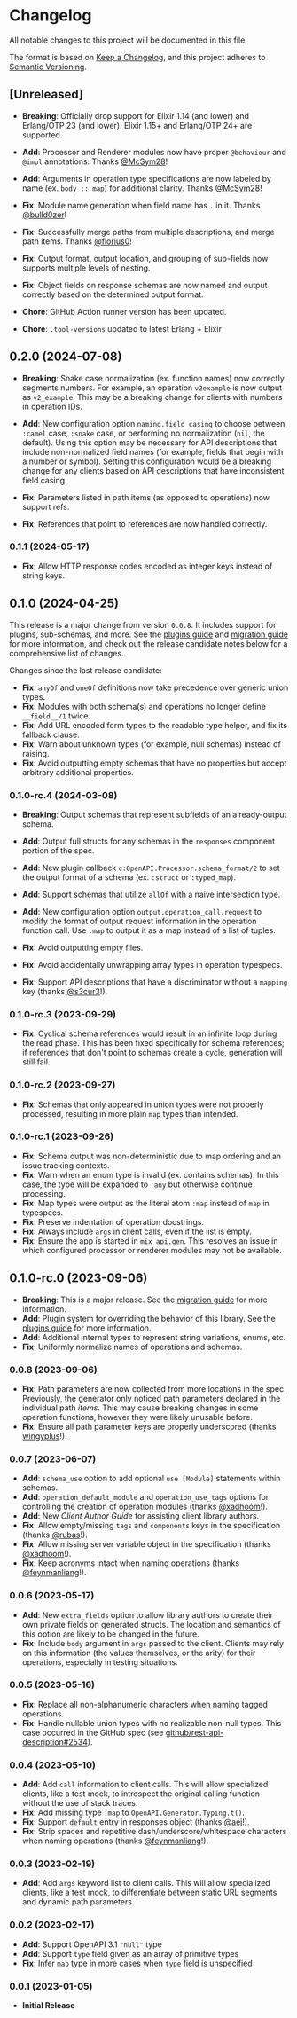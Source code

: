 # Changelog

All notable changes to this project will be documented in this file.

The format is based on [Keep a Changelog](https://keepachangelog.com/en/1.0.0/),
and this project adheres to [Semantic Versioning](https://semver.org/spec/v2.0.0.html).

## [Unreleased]

* **Breaking**: Officially drop support for Elixir 1.14 (and lower) and Erlang/OTP 23 (and lower).
  Elixir 1.15+ and Erlang/OTP 24+ are supported.

* **Add**: Processor and Renderer modules now have proper `@behaviour` and `@impl` annotations.
  Thanks [@McSym28](https://github.com/aj-foster/open-api-generator/pull/70)!
* **Add**: Arguments in operation type specifications are now labeled by name (ex. `body :: map`) for additional clarity.
  Thanks [@McSym28](https://github.com/aj-foster/open-api-generator/pull/71)!

* **Fix**: Module name generation when field name has `.` in it.
  Thanks [@bulld0zer](https://github.com/aj-foster/open-api-generator/pull/76)!
* **Fix**: Successfully merge paths from multiple descriptions, and merge path items.
  Thanks [@florius0](https://github.com/aj-foster/open-api-generator/pull/61)!
* **Fix**: Output format, output location, and grouping of sub-fields now supports multiple levels of nesting.
* **Fix**: Object fields on response schemas are now named and output correctly based on the determined output format.

* **Chore**: GitHub Action runner version has been updated.
* **Chore**: `.tool-versions` updated to latest Erlang + Elixir

## 0.2.0 (2024-07-08)

* **Breaking**: Snake case normalization (ex. function names) now correctly segments numbers.
  For example, an operation `v2example` is now output as `v2_example`.
  This may be a breaking change for clients with numbers in operation IDs.

* **Add**: New configuration option `naming.field_casing` to choose between `:camel` case, `:snake` case, or performing no normalization (`nil`, the default).
  Using this option may be necessary for API descriptions that include non-normalized field names (for example, fields that begin with a number or symbol).
  Setting this configuration would be a breaking change for any clients based on API descriptions that have inconsistent field casing.

* **Fix**: Parameters listed in path items (as opposed to operations) now support refs.
* **Fix**: References that point to references are now handled correctly.

### 0.1.1 (2024-05-17)

* **Fix**: Allow HTTP response codes encoded as integer keys instead of string keys.

## 0.1.0 (2024-04-25)

This release is a major change from version `0.0.8`.
It includes support for plugins, sub-schemas, and more.
See the [plugins guide](guides/plugins.md) and [migration guide](guides/migration.md) for more information, and check out the release candidate notes below for a comprehensive list of changes.

Changes since the last release candidate:

* **Fix**: `anyOf` and `oneOf` definitions now take precedence over generic union types.
* **Fix**: Modules with both schema(s) and operations no longer define `__field__/1` twice.
* **Fix**: Add URL encoded form types to the readable type helper, and fix its fallback clause.
* **Fix**: Warn about unknown types (for example, null schemas) instead of raising.
* **Fix**: Avoid outputting empty schemas that have no properties but accept arbitrary additional properties.

### 0.1.0-rc.4 (2024-03-08)

* **Breaking**: Output schemas that represent subfields of an already-output schema.

* **Add**: Output full structs for any schemas in the `responses` component portion of the spec.
* **Add**: New plugin callback `c:OpenAPI.Processor.schema_format/2` to set the output format of a schema (ex. `:struct` or `:typed_map`).
* **Add**: Support schemas that utilize `allOf` with a naive intersection type.
* **Add**: New configuration option `output.operation_call.request` to modify the format of output request information in the operation function call.
  Use `:map` to output it as a map instead of a list of tuples.

* **Fix**: Avoid outputting empty files.
* **Fix**: Avoid accidentally unwrapping array types in operation typespecs.
* **Fix**: Support API descriptions that have a discriminator without a `mapping` key (thanks [@s3cur3](https://github.com/s3cur3)!).

### 0.1.0-rc.3 (2023-09-29)

* **Fix**: Cyclical schema references would result in an infinite loop during the read phase.
  This has been fixed specifically for schema references; if references that don't point to schemas create a cycle, generation will still fail.

### 0.1.0-rc.2 (2023-09-27)

* **Fix**: Schemas that only appeared in union types were not properly processed, resulting in more plain `map` types than intended.

### 0.1.0-rc.1 (2023-09-26)

* **Fix**: Schema output was non-deterministic due to map ordering and an issue tracking contexts.
* **Fix**: Warn when an enum type is invalid (ex. contains schemas).
  In this case, the type will be expanded to `:any` but otherwise continue processing.
* **Fix**: Map types were output as the literal atom `:map` instead of `map` in typespecs.
* **Fix**: Preserve indentation of operation docstrings.
* **Fix**: Always include `args` in client calls, even if the list is empty.
* **Fix**: Ensure the app is started in `mix api.gen`.
  This resolves an issue in which configured processor or renderer modules may not be available.

## 0.1.0-rc.0 (2023-09-06)

* **Breaking**: This is a major release.
  See the [migration guide](guides/migration.md) for more information.
* **Add**: Plugin system for overriding the behavior of this library.
  See the [plugins guide](guides/plugins.md) for more information.
* **Add**: Additional internal types to represent string variations, enums, etc.
* **Fix**: Uniformly normalize names of operations and schemas.

### 0.0.8 (2023-09-06)

* **Fix**: Path parameters are now collected from more locations in the spec.
  Previously, the generator only noticed path parameters declared in the individual path _items_.
  This may cause breaking changes in some operation functions, however they were likely unusable before.
* **Fix**: Ensure all path parameter keys are properly underscored (thanks [wingyplus](https://github.com/wingyplus)!).

### 0.0.7 (2023-06-07)

* **Add**: `schema_use` option to add optional `use [Module]` statements within schemas.
* **Add**: `operation_default_module` and `operation_use_tags` options for controlling the creation of operation modules (thanks [@xadhoom](https://github.com/xadhoom)!).
* **Add**: New _Client Author Guide_ for assisting client library authors.
* **Fix**: Allow empty/missing `tags` and `components` keys in the specification (thanks [@rubas](https://github.com/rubas)!).
* **Fix**: Allow missing server variable object in the specification (thanks [@xadhoom](https://github.com/xadhoom)!).
* **Fix**: Keep acronyms intact when naming operations (thanks [@feynmanliang](https://github.com/feynmanliang)!).

### 0.0.6 (2023-05-17)

* **Add**: New `extra_fields` option to allow library authors to create their own private fields on generated structs.
  The location and semantics of this option are likely to be changed in the future.
* **Fix**: Include `body` argument in `args` passed to the client.
  Clients may rely on this information (the values themselves, or the arity) for their operations, especially in testing situations.

### 0.0.5 (2023-05-16)

* **Fix**: Replace all non-alphanumeric characters when naming tagged operations.
* **Fix**: Handle nullable union types with no realizable non-null types.
  This case occurred in the GitHub spec (see [github/rest-api-description#2534](https://github.com/github/rest-api-description/issues/2534)).

### 0.0.4 (2023-05-10)

* **Add**: Add `call` information to client calls.
  This will allow specialized clients, like a test mock, to introspect the original calling function without the use of stack traces.
* **Fix**: Add missing type `:map` to `OpenAPI.Generator.Typing.t()`.
* **Fix**: Support `default` entry in responses object (thanks [@aej](https://github.com/aej)!).
* **Fix**: Strip spaces and repetitive dash/underscore/whitespace characters when naming operations (thanks [@feynmanliang](https://github.com/feynmanliang)!).

### 0.0.3 (2023-02-19)

* **Add**: Add `args` keyword list to client calls.
  This will allow specialized clients, like a test mock, to differentiate between static URL segments and dynamic path parameters.

### 0.0.2 (2023-02-17)

* **Add**: Support OpenAPI 3.1 `"null"` type
* **Add**: Support `type` field given as an array of primitive types
* **Fix**: Infer `map` type in more cases when `type` field is unspecified

### 0.0.1 (2023-01-05)

* **Initial Release**
